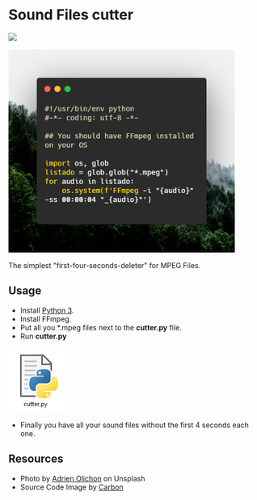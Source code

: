# Sound Files cutter
[![](https://img.shields.io/badge/Python%203-yellow?style=for-the-badge&logo=python&logoColor=white)]()

[![script](./screenshots/script-cutter-py.png)]()

The simplest "first-four-seconds-deleter" for MPEG Files.

## Usage
- Install [Python 3](https://www.python.org/downloads/).
- Install FFmpeg.
- Put all you *.mpeg files next to the **cutter.py** file.
- Run **cutter.py**

[![script](./screenshots/icon-cutter-py.png)]()

- Finally you have all your sound files without the first 4 seconds each one.

## Resources
- Photo by [Adrien Olichon](https://unsplash.com/@adrienolichon) on Unsplash
- Source Code Image by [Carbon](https://carbon.now.sh/)
